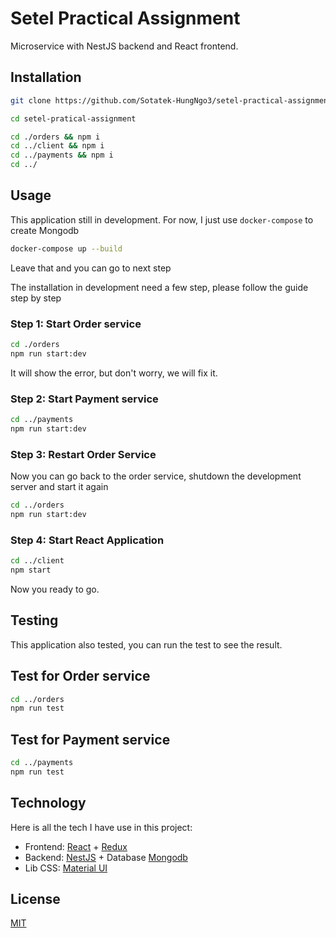 # Setel Practical Assignment

Microservice with NestJS backend and React frontend.

## Installation

```bash
git clone https://github.com/Sotatek-HungNgo3/setel-practical-assignment.git setel-pratical-assignment

cd setel-pratical-assignment

cd ./orders && npm i
cd ../client && npm i
cd ../payments && npm i
cd ../
```

## Usage

This application still in development. For now, I just use `docker-compose` to create Mongodb

```bash
docker-compose up --build
```

Leave that and you can go to next step

The installation in development need a few step, please follow the guide step by step

### Step 1: Start Order service

```bash
cd ./orders
npm run start:dev
```

It will show the error, but don't worry, we will fix it.

### Step 2: Start Payment service

```bash
cd ../payments
npm run start:dev
```

### Step 3: Restart Order Service

Now you can go back to the order service, shutdown the development server and start it again

```bash
cd ../orders
npm run start:dev
```

### Step 4: Start React Application

```bash
cd ../client
npm start
```

Now you ready to go.

## Testing

This application also tested, you can run the test to see the result.

## Test for Order service

```bash
cd ../orders
npm run test
```

## Test for Payment service

```bash
cd ../payments
npm run test
```

## Technology

Here is all the tech I have use in this project:

- Frontend: [React](https://reactjs.org/) + [Redux](https://redux.js.org/)
- Backend: [NestJS](https://nestjs.com/) + Database [Mongodb](https://www.mongodb.com/)
- Lib CSS: [Material UI](https://material-ui.com/)

## License

[MIT](https://choosealicense.com/licenses/mit/)
